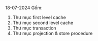 18-07-2024
Gồm:
1. Thư mục first level cache
2. Thư mục second level cache
3. Thư mục transaction
4. Thư mục projection & store procedure